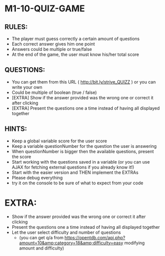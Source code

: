 # M1-10-QUIZ-GAME

## RULES:         
 - The player must guess correctly a certain amount of questions         
 - Each correct answer gives him one point         
 - Answers could be multiple or true/false         
 - At the end of the game, the user must know his/her total score          

## QUESTIONS:         
 - You can get them from this URL ( http://bit.ly/strive_QUIZZ ) or you can write your own         
 - Could be multiple of boolean (true / false)         
 - [EXTRA] Show if the answer provided was the wrong one or correct it after clicking         
 - [EXTRA] Present the questions one a time instead of having all displayed together          

## HINTS:         
 - Keep a global variable score for the user score         
 - Keep a variable questionNumber for the question the user is answering         
 - When questionNumber is bigger then the available questions, present the score         
 - Start working with the questions saved in a variable (or you can use AJAX for fetching external questions if you already know it!)         
 - Start with the easier version and THEN implement the EXTRAs         
 - Please debug everything 
 - try it on the console to be sure of what to expect from your code          
 
# EXTRA:         
 - Show if the answer provided was the wrong one or correct it after clicking         
 - Present the questions one a time instead of having all displayed together         
 - Let the user select difficulty and number of questions 
    * (you can get q/a from https://opentdb.com/api.php?amount=10&amp;category=18&amp;difficulty=easy modifying amount and difficulty)
